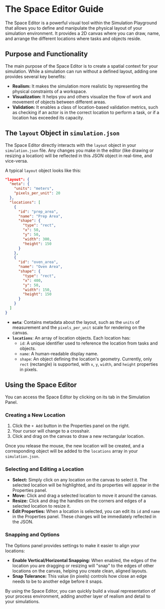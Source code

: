 # The Space Editor Guide

The Space Editor is a powerful visual tool within the Simulation Playground that allows you to define and manipulate the physical layout of your simulation environment. It provides a 2D canvas where you can draw, name, and arrange the different locations where tasks and objects reside.

## Purpose and Functionality

The main purpose of the Space Editor is to create a spatial context for your simulation. While a simulation can run without a defined layout, adding one provides several key benefits:

*   **Realism:** It makes the simulation more realistic by representing the physical constraints of a workspace.
*   **Visualization:** It helps you and others visualize the flow of work and movement of objects between different areas.
*   **Validation:** It enables a class of location-based validation metrics, such as checking if an actor is in the correct location to perform a task, or if a location has exceeded its capacity.

## The `layout` Object in `simulation.json`

The Space Editor directly interacts with the `layout` object in your `simulation.json` file. Any changes you make in the editor (like drawing or resizing a location) will be reflected in this JSON object in real-time, and vice-versa.

A typical `layout` object looks like this:

```json
"layout": {
  "meta": {
    "units": "meters",
    "pixels_per_unit": 20
  },
  "locations": [
    {
      "id": "prep_area",
      "name": "Prep Area",
      "shape": {
        "type": "rect",
        "x": 50,
        "y": 50,
        "width": 300,
        "height": 150
      }
    },
    {
      "id": "oven_area",
      "name": "Oven Area",
      "shape": {
        "type": "rect",
        "x": 400,
        "y": 50,
        "width": 150,
        "height": 150
      }
    }
  ]
}
```

*   **`meta`**: Contains metadata about the layout, such as the `units` of measurement and the `pixels_per_unit` scale for rendering on the canvas.
*   **`locations`**: An array of location objects. Each location has:
    *   `id`: A unique identifier used to reference the location from tasks and objects.
    *   `name`: A human-readable display name.
    *   `shape`: An object defining the location's geometry. Currently, only `rect` (rectangle) is supported, with `x`, `y`, `width`, and `height` properties in pixels.

## Using the Space Editor

You can access the Space Editor by clicking on its tab in the Simulation Panel.

### Creating a New Location

1.  Click the `+ Add` button in the Properties panel on the right.
2.  Your cursor will change to a crosshair.
3.  Click and drag on the canvas to draw a new rectangular location.

Once you release the mouse, the new location will be created, and a corresponding object will be added to the `locations` array in your `simulation.json`.

### Selecting and Editing a Location

*   **Select:** Simply click on any location on the canvas to select it. The selected location will be highlighted, and its properties will appear in the Properties panel.
*   **Move:** Click and drag a selected location to move it around the canvas.
*   **Resize:** Click and drag the handles on the corners and edges of a selected location to resize it.
*   **Edit Properties:** When a location is selected, you can edit its `id` and `name` in the Properties panel. These changes will be immediately reflected in the JSON.

### Snapping and Options

The Options panel provides settings to make it easier to align your locations:

*   **Enable Vertical/Horizontal Snapping:** When enabled, the edges of the location you are dragging or resizing will "snap" to the edges of other locations on the canvas, helping you create clean, aligned layouts.
*   **Snap Tolerance:** This value (in pixels) controls how close an edge needs to be to another edge before it snaps.

By using the Space Editor, you can quickly build a visual representation of your process environment, adding another layer of realism and detail to your simulations.
